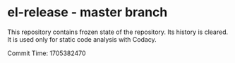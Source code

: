 # el-release - master branch

This repository contains frozen state of the repository.
Its history is cleared. It is used only for static code
analysis with Codacy.

Commit Time: 1705382470
